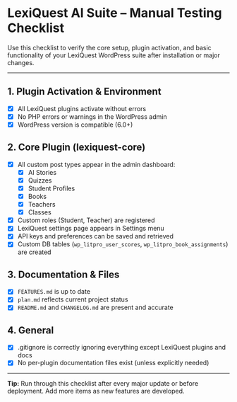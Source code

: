 # LexiQuest AI Suite – Manual Testing Checklist

Use this checklist to verify the core setup, plugin activation, and basic functionality of your LexiQuest WordPress suite after installation or major changes.

---

## 1. Plugin Activation & Environment
- [x] All LexiQuest plugins activate without errors
- [x] No PHP errors or warnings in the WordPress admin
- [x] WordPress version is compatible (6.0+)

## 2. Core Plugin (lexiquest-core)
- [x] All custom post types appear in the admin dashboard:
    - [x] AI Stories
    - [x] Quizzes
    - [x] Student Profiles
    - [x] Books
    - [x] Teachers
    - [x] Classes
- [x] Custom roles (Student, Teacher) are registered
- [x] LexiQuest settings page appears in Settings menu
- [x] API keys and preferences can be saved and retrieved
- [x] Custom DB tables (`wp_litpro_user_scores`, `wp_litpro_book_assignments`) are created

## 3. Documentation & Files
- [x] `FEATURES.md` is up to date
- [x] `plan.md` reflects current project status
- [x] `README.md` and `CHANGELOG.md` are present and accurate

## 4. General
- [x] .gitignore is correctly ignoring everything except LexiQuest plugins and docs
- [x] No per-plugin documentation files exist (unless explicitly needed)

---

**Tip:** Run through this checklist after every major update or before deployment. Add more items as new features are developed.

